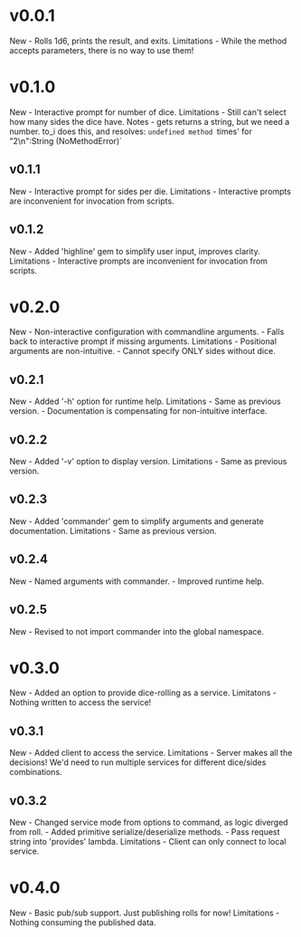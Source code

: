 v0.0.1
======
  New
    - Rolls 1d6, prints the result, and exits.
  Limitations
    - While the method accepts parameters, there is no way to use them!

v0.1.0
======
  New
    - Interactive prompt for number of dice.
  Limitations
    - Still can't select how many sides the dice have.
  Notes
    - gets returns a string, but we need a number. to_i does this, and resolves:
      `undefined method `times' for "2\n":String (NoMethodError)`

v0.1.1
------
  New
    - Interactive prompt for sides per die.
  Limitations
    - Interactive prompts are inconvenient for invocation from scripts.

v0.1.2
------
  New
    - Added 'highline' gem to simplify user input, improves clarity.
  Limitations
    - Interactive prompts are inconvenient for invocation from scripts.

v0.2.0
======
  New
    - Non-interactive configuration with commandline arguments.
    - Falls back to interactive prompt if missing arguments.
  Limitations
    - Positional arguments are non-intuitive.
    - Cannot specify ONLY sides without dice.

v0.2.1
------
  New
    - Added '-h' option for runtime help.
  Limitations
    - Same as previous version.
    - Documentation is compensating for non-intuitive interface.

v0.2.2
------
  New
    - Added '-v' option to display version.
  Limitations
    - Same as previous version.

v0.2.3
------
  New
    - Added 'commander' gem to simplify arguments and generate documentation.
  Limitations
    - Same as previous version.

v0.2.4
------
  New
    - Named arguments with commander.
    - Improved runtime help.

v0.2.5
------
  New
    - Revised to not import commander into the global namespace.

v0.3.0
======
  New
    - Added an option to provide dice-rolling as a service.
  Limitatons
    - Nothing written to access the service!

v0.3.1
------
  New
    - Added client to access the service.
  Limitations
    - Server makes all the decisions! We'd need to run multiple services for 
      different dice/sides combinations.

v0.3.2
------
  New
    - Changed service mode from options to command, as logic diverged from roll.
    - Added primitive serialize/deserialize methods.
    - Pass request string into 'provides' lambda.
  Limitations
    - Client can only connect to local service.

v0.4.0
======
  New
    - Basic pub/sub support. Just publishing rolls for now!
  Limitations
    - Nothing consuming the published data.
